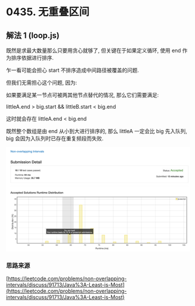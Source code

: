 # 0435. 无重叠区间

## 解法 1 (loop.js)

既然是求最大数量那么只要用贪心就够了, 但关键在于如果定义循环, 使用 end 作为排序依据进行排序.
 
乍一看可能会担心 start 不排序造成中间路径被覆盖的问题.

但我们无需担心这个问题, 因为:

如果要满足某一节点可被两其他节点替代的情况, 那么它们需要满足:

littleA.end > big.start && littleB.start < big.end

这时就会存在 littleA.end < big.end

既然整个数组是由 end 从小到大进行排序的, 那么 littleA 一定会比 big 先入队列, big 会因为入队列时已存在重复频段而失败.

![成绩](assets/loop.png)

### 思路来源

[https://leetcode.com/problems/non-overlapping-intervals/discuss/91713/Java%3A-Least-is-Most](https://leetcode.com/problems/non-overlapping-intervals/discuss/91713/Java%3A-Least-is-Most)
